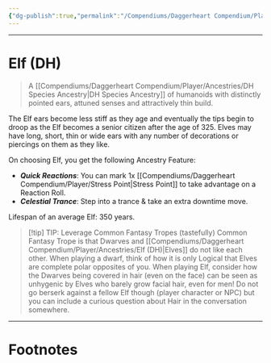 ```yaml
---
{"dg-publish":true,"permalink":"/Compendiums/Daggerheart Compendium/Player/Ancestries/Elf (DH)/","tags":["TTRPG"]}
---
```



---
# Elf (DH)
> A [[Compendiums/Daggerheart Compendium/Player/Ancestries/DH Species Ancestry\|DH Species Ancestry]] of humanoids with distinctly pointed ears, attuned senses and attractively thin build.

The Elf ears become less stiff as they age and eventually the tips begin to droop as the Elf becomes a senior citizen after the age of 325. Elves may have long, short, thin or wide ears with any number of decorations or piercings on them as they like.

On choosing Elf, you get the following Ancestry Feature:
- ***Quick Reactions***: You can mark 1x [[Compendiums/Daggerheart Compendium/Player/Stress Point\|Stress Point]] to take advantage on a Reaction Roll.
- ***Celestial Trance***: Step into a trance & take an extra downtime move.

Lifespan of an average Elf: 350 years.

> [!tip] TIP: Leverage Common Fantasy Tropes (tastefully)
> Common Fantasy Trope is that Dwarves and [[Compendiums/Daggerheart Compendium/Player/Ancestries/Elf (DH)\|Elves]] do not like each other. When playing a dwarf, think of how it is only Logical that Elves are complete polar opposites of you. When playing Elf, consider how the Dwarves being covered in hair (even on the face) can be seen as unhygenic by Elves who barely grow facial hair, even for men!
> Do not go berserk against a fellow Elf though (player character or NPC) but you can include a curious question about Hair in the conversation somewhere. 

---
# Footnotes
